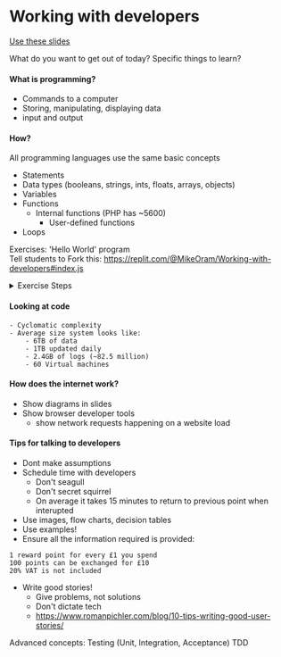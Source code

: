 # Working with developers

[Use these slides](https://docs.google.com/presentation/d/1io0OSH00rFhvylfgk_PnqqhXQ60sbO08JNYn_adyhBs/edit#slide=id.g10e8e37efd6_0_3)

What do you want to get out of today? Specific things to learn?

#### What is programming?
- Commands to a computer
- Storing, manipulating, displaying data
- input and output

#### How?
All programming languages use the same basic concepts
- Statements
- Data types (booleans, strings, ints, floats, arrays, objects)
- Variables
- Functions
	- Internal functions (PHP has ~5600)
        - User-defined functions
- Loops

Exercises: 'Hello World' program  
Tell students to Fork this: https://replit.com/@MikeOram/Working-with-developers#index.js

<details>
  <summary>Exercise Steps</summary>
  
  ```javascript
	
	// step 1
	output('hello world, how are you?');

	// step 2
	var rand = Math.random() * 1000;
	output('hello world, how are you?');
	output(rand);

	
	// step 3
	var rand = Math.random() * 1000;
	if (rand > 500) {
		output('hello world, how are you?');
	} else {
		output('hello mike, how are you?');
	}

	
	// step 4
	function sayHello(target) {
		output('hello ' + target + ', how are you?');
	}

	var rand = Math.random() * 1000;
	if (rand > 500) {
		sayHello('world');
	} else {
		sayHello('mike');
	}

	
	// step 5
	function sayHello(target) {
		output('hello ' + target + ', how are you?');
	}

	var rand = Math.random() * 1000;
	var name = 'mike';
	if (rand > 500) {
		name = 'world';
	}
	sayHello(name);


	// step 6
	function sayHello(target) {
		return 'hello ' + target + ', how are you?';
	}

	var rand = Math.random() * 1000;
	var name = 'mike';
	if (rand > 500) {
		name = 'world';
	}
	output(sayHello(name));

	
	// step 7 - second feature
	function sayHello(target, greeting = 'hello') {	
		return greeting + ' ' + target + ', how are you?';
	}

	var rand = Math.random() * 1000;
	var name = 'mike';
	if (rand > 500) {
		name = 'world';
	}
	output(sayHello(name));
	// somewhere else in your application
	output(sayHello('bob', 'hi'));// technical debt!


	// step 8 - tests in the console
	function sayHello(target, greeting = 'hello') {	
		return greeting + ' ' + target + ', how are you?';
	}

	var result = sayHello('mike');
	test('hello mike, how are you?', result)

	var result2 = sayHello('mike', 'hi');
	test('hi mike, how are you?', result2)
	
  ```
</details>

#### Looking at code
	- Cyclomatic complexity
	- Average size system looks like:
		- 6TB of data
		- 1TB updated daily
		- 2.4GB of logs (~82.5 million)
		- 60 Virtual machines

#### How does the internet work?
- Show diagrams in slides
- Show browser developer tools
	- show network requests happening on a website load

#### Tips for talking to developers

- Dont make assumptions
- Schedule time with developers
	- Don't seagull
	- Don't secret squirrel
	- On average it takes 15 minutes to return to previous point when interupted
- Use images, flow charts, decision tables
- Use examples! 
- Ensure all the information required is provided:
```
1 reward point for every £1 you spend
100 points can be exchanged for £10
20% VAT is not included
```
- Write good stories!
	- Give problems, not solutions
	- Don't dictate tech
	- https://www.romanpichler.com/blog/10-tips-writing-good-user-stories/

Advanced concepts:
Testing (Unit, Integration, Acceptance)
TDD

